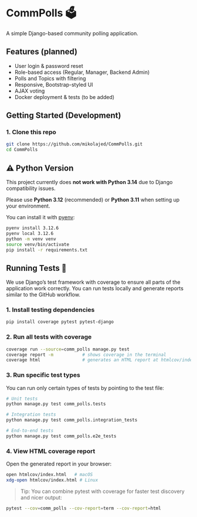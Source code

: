 # CommPolls 🗳️

A simple Django-based community polling application.

## Features (planned)

* User login & password reset
* Role-based access (Regular, Manager, Backend Admin)
* Polls and Topics with filtering
* Responsive, Bootstrap-styled UI
* AJAX voting
* Docker deployment & tests (to be added)

## Getting Started (Development)

### 1. Clone this repo

```bash
git clone https://github.com/mikolajed/CommPolls.git
cd CommPolls
```

## ⚠️ Python Version

This project currently does **not work with Python 3.14** due to Django compatibility issues.

Please use **Python 3.12** (recommended) or **Python 3.11** when setting up your environment.

You can install it with [pyenv](https://github.com/pyenv/pyenv):

```bash
pyenv install 3.12.6
pyenv local 3.12.6
python -m venv venv
source venv/bin/activate
pip install -r requirements.txt
```

## Running Tests 🧢

We use Django’s test framework with coverage to ensure all parts of the application work correctly. You can run tests locally and generate reports similar to the GitHub workflow.

### 1. Install testing dependencies

```bash
pip install coverage pytest pytest-django
```

### 2. Run all tests with coverage

```bash
coverage run --source=comm_polls manage.py test
coverage report -m           # shows coverage in the terminal
coverage html                # generates an HTML report at htmlcov/index.html
```

### 3. Run specific test types

You can run only certain types of tests by pointing to the test file:

```bash
# Unit tests
python manage.py test comm_polls.tests

# Integration tests
python manage.py test comm_polls.integration_tests

# End-to-end tests
python manage.py test comm_polls.e2e_tests
```

### 4. View HTML coverage report

Open the generated report in your browser:

```bash
open htmlcov/index.html   # macOS
xdg-open htmlcov/index.html # Linux
```

> Tip: You can combine pytest with coverage for faster test discovery and nicer output:

```bash
pytest --cov=comm_polls --cov-report=term --cov-report=html
```
